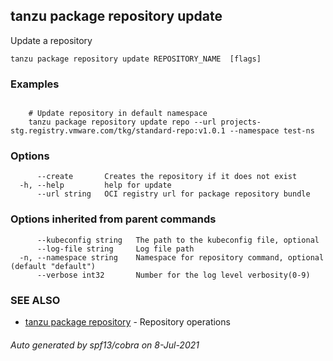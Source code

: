 ## tanzu package repository update

Update a repository

```
tanzu package repository update REPOSITORY_NAME  [flags]
```

### Examples

```

    # Update repository in default namespace 	
    tanzu package repository update repo --url projects-stg.registry.vmware.com/tkg/standard-repo:v1.0.1 --namespace test-ns
```

### Options

```
      --create       Creates the repository if it does not exist
  -h, --help         help for update
      --url string   OCI registry url for package repository bundle
```

### Options inherited from parent commands

```
      --kubeconfig string   The path to the kubeconfig file, optional
      --log-file string     Log file path
  -n, --namespace string    Namespace for repository command, optional (default "default")
      --verbose int32       Number for the log level verbosity(0-9)
```

### SEE ALSO

* [tanzu package repository](tanzu_package_repository.md)	 - Repository operations

###### Auto generated by spf13/cobra on 8-Jul-2021
